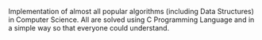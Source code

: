 Implementation of almost all popular algorithms (including Data Structures) in Computer Science. All are solved using C Programming Language and in a simple way so that everyone could understand.

